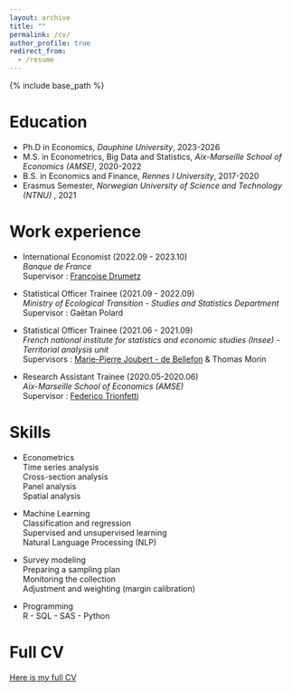 ```yaml
---
layout: archive
title: ""
permalink: /cv/
author_profile: true
redirect_from:
  - /resume
---
```


{% include base_path %}

Education
======

* Ph.D in Economics, *Dauphine University*, 2023-2026 
* M.S. in Econometrics, Big Data and Statistics, *Aix-Marseille School of Economics (AMSE)*, 2020-2022
* B.S. in Economics and Finance, *Rennes I University*, 2017-2020
* Erasmus Semester, *Norwegian University of Science and Technology (NTNU)* , 2021

Work experience
======
   
* International Economist (2022.09 - 2023.10) \
     *Banque de France* \
     Supervisor : [Françoise Drumetz](https://scholar.google.com/citations?user=sqzqs7QAAAAJ&hl=fr&oi=ao)
      
* Statistical Officer Trainee (2021.09 - 2022.09) \
    *Ministry of Ecological Transition - Studies and Statistics Department* \
    Supervisor : Gaëtan Polard

* Statistical Officer Trainee (2021.06 - 2021.09) \
     *French national institute for statistics and economic studies (Insee) - Territorial analysis unit* \
    Supervisors : [Marie-Pierre Joubert - de Bellefon](https://scholar.google.com/citations?user=0iAPM98AAAAJ&hl=fr) & Thomas Morin
 
*  Research Assistant Trainee (2020.05-2020.06) \
    *Aix-Marseille School of Economics (AMSE)* \
    Supervisor : [Federico Trionfetti](https://trionfetti.wordpress.com/)
   
  
Skills
======

* Econometrics \
    Time series analysis \
    Cross-section analysis \
    Panel analysis \
    Spatial analysis  
   
* Machine Learning \
    Classification and regression \
    Supervised and unsupervised learning \
    Natural Language Processing (NLP) 
    
* Survey modeling \
    Preparing a sampling plan \
    Monitoring the collection \
    Adjustment and weighting (margin calibration) 
  
* Programming \
  R - SQL - SAS - Python

Full CV
======
[Here is my full CV](https://mbruguet.github.io/files/CV_BRUGUET.pdf)

  

